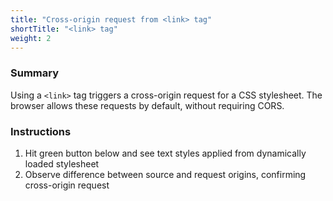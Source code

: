 ```yaml
---
title: "Cross-origin request from <link> tag"
shortTitle: "<link> tag"
weight: 2
---
```


### Summary

Using a `<link>` tag triggers a cross-origin request for a CSS stylesheet.
The browser allows these requests by default, without requiring CORS.

### Instructions

1. Hit green button below and see text styles applied from dynamically loaded stylesheet
1. Observe difference between source and request origins, confirming cross-origin request